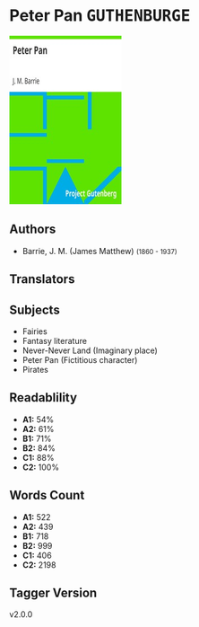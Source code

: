 # Peter Pan <kbd>GUTHENBURGE</kbd>

![](./cover.medium.jpg "")

## Authors


 - Barrie, J. M. (James Matthew) <small>(1860 - 1937)</small>

## Translators



## Subjects


 - Fairies
 - Fantasy literature
 - Never-Never Land (Imaginary place)
 - Peter Pan (Fictitious character)
 - Pirates

## Readablility


 - **A1:** 54%
 - **A2:** 61%
 - **B1:** 71%
 - **B2:** 84%
 - **C1:** 88%
 - **C2:** 100%

## Words Count


 - **A1:** 522
 - **A2:** 439
 - **B1:** 718
 - **B2:** 999
 - **C1:** 406
 - **C2:** 2198

## Tagger Version


v2.0.0
